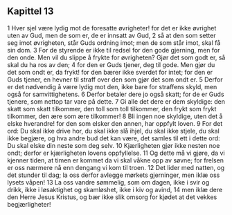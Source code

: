 ## Kapittel 13

1 Hver sjel være lydig mot de foresatte øvrigheter! for det er ikke øvrighet uten av Gud, men de som er, de er innsatt av Gud,
2 så at den som setter seg imot øvrigheten, står Guds ordning imot; men de som står imot, skal få sin dom.
3 For de styrende er ikke til redsel for den gode gjerning, men for den onde. Men vil du slippe å frykte for øvrigheten? Gjør det som godt er, så skal du ha ros av den;
4 for den er Guds tjener, deg til gode. Men gjør du det som ondt er, da frykt! for den bærer ikke sverdet for intet; for den er Guds tjener, en hevner til straff over den som gjør det som ondt er.
5 Derfor er det nødvendig å være lydig mot den, ikke bare for straffens skyld, men også for samvittighetens.
6 Derfor betaler dere jo også skatt; for de er Guds tjenere, som nettop tar vare på dette.
7 Gi alle det dere er dem skyldige: den skatt som skatt tilkommer, den toll som toll tilkommer, den frykt som frykt tilkommer, den ære som ære tilkommer!
8 Bli ingen noe skyldige, uten det å elske hverandre! for den som elsker den annen, har oppfylt loven.
9 For det ord: Du skal ikke drive hor, du skal ikke slå ihjel, du skal ikke stjele, du skal ikke begjære, og hva andre bud det kan være, det samles til ett i dette ord: Du skal elske din neste som deg selv.
10 Kjærligheten gjør ikke nesten noe ondt; derfor er kjærligheten lovens oppfyllelse.
11 Og dette må vi gjøre, da vi kjenner tiden, at timen er kommet da vi skal våkne opp av søvne; for frelsen er oss nærmere nå enn dengang vi kom til troen.
12 Det lider med natten, og det stunder til dag; la oss derfor avlegge mørkets gjerninger, men iklæ oss lysets våpen!
13 La oss vandre sømmelig, som om dagen, ikke i svir og drikk, ikke i løsaktighet og skamløshet, ikke i kiv og avind,
14 men iklæ dere den Herre Jesus Kristus, og bær ikke slik omsorg for kjødet at det vekkes begjærligheter!
